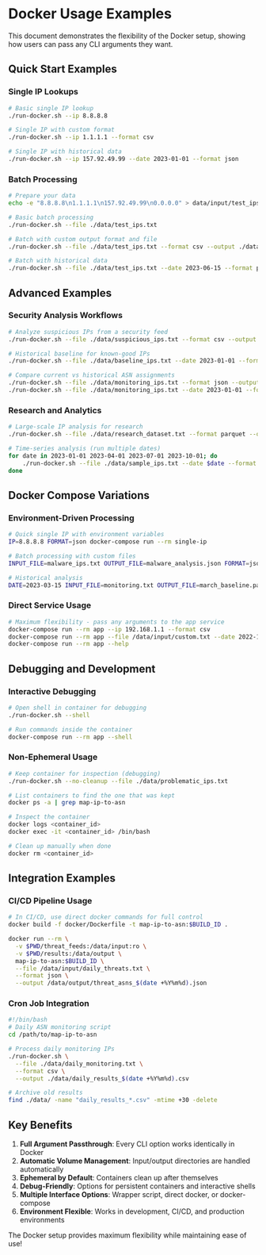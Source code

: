 # Docker Usage Examples

This document demonstrates the flexibility of the Docker setup, showing how users can pass any CLI arguments they want.

## Quick Start Examples

### Single IP Lookups

```bash
# Basic single IP lookup
./run-docker.sh --ip 8.8.8.8

# Single IP with custom format
./run-docker.sh --ip 1.1.1.1 --format csv

# Single IP with historical data
./run-docker.sh --ip 157.92.49.99 --date 2023-01-01 --format json
```

### Batch Processing

```bash
# Prepare your data
echo -e "8.8.8.8\n1.1.1.1\n157.92.49.99\n0.0.0.0" > data/input/test_ips.txt

# Basic batch processing
./run-docker.sh --file ./data/test_ips.txt

# Batch with custom output format and file
./run-docker.sh --file ./data/test_ips.txt --format csv --output ./data/results.csv

# Batch with historical data
./run-docker.sh --file ./data/test_ips.txt --date 2023-06-15 --format parquet --output ./data/june_analysis.parquet
```

## Advanced Examples

### Security Analysis Workflows

```bash
# Analyze suspicious IPs from a security feed
./run-docker.sh --file ./data/suspicious_ips.txt --format csv --output ./data/threat_analysis.csv

# Historical baseline for known-good IPs
./run-docker.sh --file ./data/baseline_ips.txt --date 2023-01-01 --format parquet --output ./data/baseline.parquet

# Compare current vs historical ASN assignments
./run-docker.sh --file ./data/monitoring_ips.txt --format json --output ./data/current_asns.json
./run-docker.sh --file ./data/monitoring_ips.txt --date 2023-01-01 --format json --output ./data/historical_asns.json
```

### Research and Analytics

```bash
# Large-scale IP analysis for research
./run-docker.sh --file ./data/research_dataset.txt --format parquet --output ./data/asn_mapping.parquet

# Time-series analysis (run multiple dates)
for date in 2023-01-01 2023-04-01 2023-07-01 2023-10-01; do
    ./run-docker.sh --file ./data/sample_ips.txt --date $date --format csv --output ./data/asn_$date.csv
done
```

## Docker Compose Variations

### Environment-Driven Processing

```bash
# Quick single IP with environment variables
IP=8.8.8.8 FORMAT=json docker-compose run --rm single-ip

# Batch processing with custom files
INPUT_FILE=malware_ips.txt OUTPUT_FILE=malware_analysis.json FORMAT=json docker-compose run --rm batch

# Historical analysis
DATE=2023-03-15 INPUT_FILE=monitoring.txt OUTPUT_FILE=march_baseline.parquet FORMAT=parquet docker-compose run --rm historical
```

### Direct Service Usage

```bash
# Maximum flexibility - pass any arguments to the app service
docker-compose run --rm app --ip 192.168.1.1 --format csv
docker-compose run --rm app --file /data/input/custom.txt --date 2022-12-01 --format parquet --output /data/output/year_end.parquet
docker-compose run --rm app --help
```

## Debugging and Development

### Interactive Debugging

```bash
# Open shell in container for debugging
./run-docker.sh --shell

# Run commands inside the container
docker-compose run --rm app --shell
```

### Non-Ephemeral Usage

```bash
# Keep container for inspection (debugging)
./run-docker.sh --no-cleanup --file ./data/problematic_ips.txt

# List containers to find the one that was kept
docker ps -a | grep map-ip-to-asn

# Inspect the container
docker logs <container_id>
docker exec -it <container_id> /bin/bash

# Clean up manually when done
docker rm <container_id>
```

## Integration Examples

### CI/CD Pipeline Usage

```bash
# In CI/CD, use direct docker commands for full control
docker build -f docker/Dockerfile -t map-ip-to-asn:$BUILD_ID .

docker run --rm \
  -v $PWD/threat_feeds:/data/input:ro \
  -v $PWD/results:/data/output \
  map-ip-to-asn:$BUILD_ID \
  --file /data/input/daily_threats.txt \
  --format json \
  --output /data/output/threat_asns_$(date +%Y%m%d).json
```

### Cron Job Integration

```bash
#!/bin/bash
# Daily ASN monitoring script
cd /path/to/map-ip-to-asn

# Process daily monitoring IPs
./run-docker.sh \
  --file ./data/daily_monitoring.txt \
  --format csv \
  --output ./data/daily_results_$(date +%Y%m%d).csv

# Archive old results
find ./data/ -name "daily_results_*.csv" -mtime +30 -delete
```

## Key Benefits

1. **Full Argument Passthrough**: Every CLI option works identically in Docker
2. **Automatic Volume Management**: Input/output directories are handled automatically
3. **Ephemeral by Default**: Containers clean up after themselves
4. **Debug-Friendly**: Options for persistent containers and interactive shells
5. **Multiple Interface Options**: Wrapper script, direct docker, or docker-compose
6. **Environment Flexible**: Works in development, CI/CD, and production environments

The Docker setup provides maximum flexibility while maintaining ease of use!
